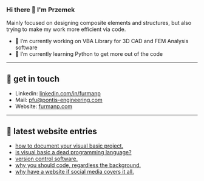 ### Hi there 👋 I'm Przemek
Mainly focused on designing composite elements and structures, but also trying to make my work more efficient via code.

- 🔭 I’m currently working on VBA Library for 3D CAD and FEM Analysis software
- 🌱 I’m currently learning Python to get more out of the code

--- 

## 🌌 get in touch 

- Linkedin: [linkedin.com/in/furmanp](linkedin.com/in/furmanp/) 
- Mail: [pfu@pontis-engineering.com](pfu@pontis-engineering.com)
- Website: [furmanp.com](https://www.furmanp.com)
  
--- 

## 📕 latest website entries 

<!-- BLOG-POST-LIST:START -->
- [how to document your visual basic project.](https://furmanp.com//how-to-document-vba/)
- [is visual basic a dead programming language?](https://furmanp.com//is-visual-basic-dead/)
- [version control software.](https://furmanp.com//version-control-software/)
- [why you should code, regardless the background.](https://furmanp.com//why-you-should-code/)
- [why have a website if social media covers it all.](https://furmanp.com//why-have-a-website/)
<!-- BLOG-POST-LIST:END -->
